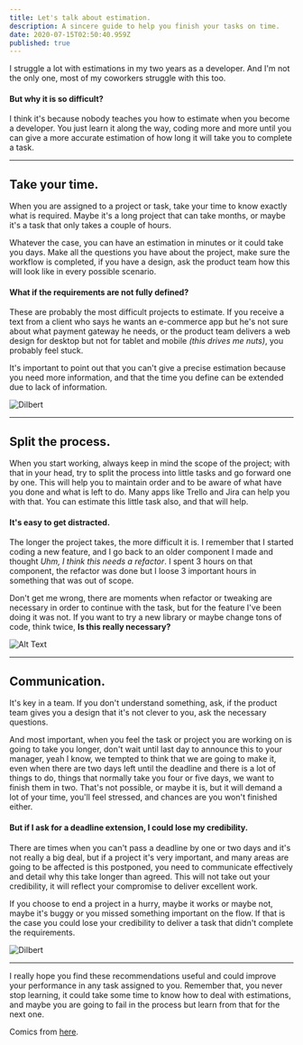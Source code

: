 ```yaml
---
title: Let's talk about estimation.
description: A sincere guide to help you finish your tasks on time.
date: 2020-07-15T02:50:40.959Z
published: true
---
```

I struggle a lot with estimations in my two years as a developer. And I'm not the only one, most of my coworkers struggle with this too.

#### But why it is so difficult?

I think it's because nobody teaches you how to estimate when you become a developer. You just learn it along the way, coding more and more until you can give a more accurate estimation of how long it will take you to complete a task.

- - -

## Take your time.

When you are assigned to a project or task, take your time to know exactly what is required. Maybe it's a long project that can take months, or maybe it's a task that only takes a couple of hours. 

Whatever the case, you can have an estimation in minutes or it could take you days. Make all the questions you have about the project, make sure the workflow is completed, if you have a design, ask the product team how this will look like in every possible scenario.

#### What if the requirements are not fully defined?

These are probably the most difficult projects to estimate. If you receive a text from a client who says he wants an e-commerce app but he's not sure about what payment gateway he needs, or the product team delivers a web design for desktop but not for tablet and mobile *(this drives me nuts)*, you probably feel stuck.

It's important to point out that you can't give a precise estimation because you need more information, and that the time you define can be extended due to lack of information. 

![Dilbert](https://dev-to-uploads.s3.amazonaws.com/i/0e8xfyqvnm9vuwbowrql.gif)

- - -

## Split the process.

When you start working, always keep in mind the scope of the project; with that in your head, try to split the process into little tasks and go forward one by one. This will help you to maintain order and to be aware of what have you done and what is left to do. Many apps like Trello and Jira can help you with that. You can estimate this little task also, and that will help.

#### It's easy to get distracted.

 The longer the project takes, the more difficult it is. I remember that I started coding a new feature, and I go back to an older component I made and thought *Uhm, I think this needs a refactor*. I spent 3 hours on that component, the refactor was done but I loose 3 important hours in something that was out of scope.

Don't get me wrong, there are moments when refactor or tweaking are necessary in order to continue with the task, but for the feature I've been doing it was not. If you want to try a new library or maybe change tons of code, think twice, **Is this really necessary?**

![Alt Text](https://dev-to-uploads.s3.amazonaws.com/i/lr78sultpo0i8fdee7ny.jpg)

- - -

## Communication.

It's key in a team. If you don't understand something, ask, if the product team gives you a design that it's not clever to you, ask the necessary questions.

And most important, when you feel the task or project you are working on is going to take you longer, don't wait until last day to announce this to your manager, yeah I know, we tempted to think that we are going to make it, even when there are two days left until the deadline and there is a lot of things to do, things that normally take you four or five days, we want to finish them in two. That's not possible, or maybe it is, but it will demand a lot of your time, you'll feel stressed, and chances are you won't finished either.

#### But if I ask for a deadline extension, I could lose my credibility.

There are times when you can't pass a deadline by one or two days and it's not really a big deal, but if a project it's very important, and many areas are going to be affected is this postponed, you need to communicate effectively and detail why this take longer than agreed. This will not take out your credibility, it will reflect your compromise to deliver excellent work.

If you choose to end a project in a hurry, maybe it works or maybe not, maybe it's buggy or you missed something important on the flow. If that is the case you could lose your credibility to deliver a task that didn't complete the requirements.

![Dilbert](https://dev-to-uploads.s3.amazonaws.com/i/14bptu17iijtf5kldruv.gif)

- - -

I really hope you find these recommendations useful and could improve your performance in any task assigned to you. Remember that, you never stop learning, it could take some time to know how to deal with estimations, and maybe you are going to fail in the process but learn from that for the next one.

Comics from [here](https://dilbert.com/).